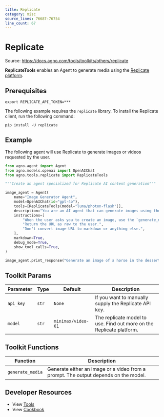 ```yaml
---
title: Replicate
category: misc
source_lines: 76687-76754
line_count: 67
---
```


# Replicate
Source: https://docs.agno.com/tools/toolkits/others/replicate



**ReplicateTools** enables an Agent to generate media using the [Replicate platform](https://replicate.com/).

## Prerequisites

```shell
export REPLICATE_API_TOKEN=***
```

The following example requires the `replicate` library. To install the Replicate client, run the following command:

```shell
pip install -U replicate
```

## Example

The following agent will use Replicate to generate images or videos requested by the user.

```python cookbook/tools/replicate_tool.py
from agno.agent import Agent
from agno.models.openai import OpenAIChat
from agno.tools.replicate import ReplicateTools

"""Create an agent specialized for Replicate AI content generation"""

image_agent = Agent(
    name="Image Generator Agent",
    model=OpenAIChat(id="gpt-4o"),
    tools=[ReplicateTools(model="luma/photon-flash")],
    description="You are an AI agent that can generate images using the Replicate API.",
    instructions=[
        "When the user asks you to create an image, use the `generate_media` tool to create the image.",
        "Return the URL as raw to the user.",
        "Don't convert image URL to markdown or anything else.",
    ],
    markdown=True,
    debug_mode=True,
    show_tool_calls=True,
)

image_agent.print_response("Generate an image of a horse in the dessert.")
```

## Toolkit Params

| Parameter | Type  | Default            | Description                                                          |
| --------- | ----- | ------------------ | -------------------------------------------------------------------- |
| `api_key` | `str` | `None`             | If you want to manually supply the Replicate API key.                |
| `model`   | `str` | `minimax/video-01` | The replicate model to use. Find out more on the Replicate platform. |

## Toolkit Functions

| Function         | Description                                                                         |
| ---------------- | ----------------------------------------------------------------------------------- |
| `generate_media` | Generate either an image or a video from a prompt. The output depends on the model. |

## Developer Resources

* View [Tools](https://github.com/agno-agi/agno/blob/main/libs/agno/agno/tools/replicate.py)
* View [Cookbook](https://github.com/agno-agi/agno/blob/main/cookbook/tools/replicate_tools.py)


